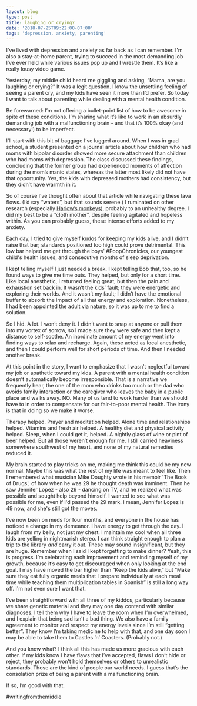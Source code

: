 ```yaml
---
layout: blog
type: post
title: laughing or crying?
date: '2018-07-25T09:22:00-07:00'
tags: 'depression, anxiety, parenting'
---
```

I've lived with depression and anxiety as far back as I can remember. I'm also a stay-at-home parent, trying to succeed in the most demanding job I’ve ever held while various issues pop up and I wrestle them. It’s like a really lousy video game.

Yesterday, my middle child heard me giggling and asking, “Mama, are you laughing or crying?” It was a legit question. I know the unsettling feeling of seeing a parent cry, and my kids have seen it more than I’d prefer. So today I want to talk about parenting while dealing with a mental health condition.

Be forewarned: I’m not offering a bullet-point list of how to be awesome in spite of these conditions. I’m sharing what it’s like to work in an absurdly demanding job with a malfunctioning brain - and that it’s 100% okay (and necessary!) to be imperfect.

I’ll start with this bit of baggage I’ve lugged around. When I was in grad school, a student presented on a journal article about how children who had moms with bipolar disorder showed more secure attachment than children who had moms with depression. The class discussed these findings, concluding that the former group had experienced moments of affection during the mom’s manic states, whereas the latter most likely did not have that opportunity. Yes, the kids with depressed mothers had consistency, but they didn’t have warmth in it.

So of course I’ve thought often about that article while navigating these lava flows. (I’d say “waters”, but that sounds serene.) I ruminated on other research (especially [Harlow’s monkeys](https://youtu.be/_O60TYAIgC4)), probably to an unhealthy degree. I did my best to be a “cloth mother”, despite feeling agitated and hopeless within. As you can probably guess, these intense efforts added to my anxiety.

Each day, I tried to give myself kudos for keeping my kids alive, and I didn’t raise that bar; standards positioned too high could prove detrimental. This low bar helped me get through the boys' #PoopChronicles, our youngest child's health issues, and consecutive months of sleep deprivation.

I kept telling myself I just needed a break. I kept telling Bob that, too, so he found ways to give me time outs. They helped, but only for a short time. Like local anesthetic, I returned feeling great, but then the pain and exhaustion set back in. It wasn’t the kids’ fault; they were energetic and exploring their worlds. And it wasn’t my fault; I didn’t have the emotional buffer to absorb the impact of all that energy and exploration. Nonetheless, I had been appointed the adult via nature, so it was up to me to find a solution.

So I hid. A lot. I won’t deny it. I didn’t want to snap at anyone or pull them into my vortex of sorrow, so I made sure they were safe and then kept a distance to self-soothe. An inordinate amount of my energy went into finding ways to relax and recharge. Again, these acted as local anesthetic, and then I could perform well for short periods of time. And then I needed another break.

At this point in the story, I want to emphasize that I wasn’t neglectful toward my job or apathetic toward my kids. A parent with a mental health condition doesn’t automatically become irresponsible. That is a narrative we frequently hear, the one of the mom who drinks too much or the dad who avoids family interaction or the caregiver who leaves the baby in a public place and walks away. NO. Many of us tend to work harder than we should have to in order to compensate for our fair-to-poor mental health. The irony is that in doing so we make it worse.

Therapy helped. Prayer and meditation helped. Alone time and relationships helped. Vitamins and fresh air helped. A healthy diet and physical activity helped. Sleep, when I could get it, helped. A nightly glass of wine or pint of beer helped. But all those weren’t enough for me. I still carried heaviness somewhere southwest of my heart, and none of my natural remedies reduced it.

My brain started to play tricks on me, making me think this could be my new normal. Maybe this was what the rest of my life was meant to feel like. Then I remembered what musician Mike Doughty wrote in his memoir 'The Book of Drugs', of how when he was 29 he thought death was imminent. Then he saw Jennifer Lopez - also 29 - dancing on TV, and he realized what was possible and sought help beyond himself. I wanted to see what was possible for me, even if I'd passed the 29 mark. I mean, Jennifer Lopez is 49 now, and she's still got the moves.

I’ve now been on meds for four months, and everyone in the house has noticed a change in my demeanor. I have energy to get through the day. I laugh from my belly, not just my chest. I maintain my cool when all three kids are yelling in nightmarish stereo. I can think straight enough to plan a trip to the library _and_ carry it out. These may sound insignificant, but they are huge. Remember when I said I kept forgetting to make dinner? Yeah, this is progress. I’m celebrating each improvement and reminding myself of my growth, because it’s easy to get discouraged when only looking at the end goal. I may have moved the bar higher than “Keep the kids alive,” but “Make sure they eat fully organic meals that I prepare individually at each meal time while teaching them multiplication tables in Spanish” is still a long way off. I'm not even sure I want that.

I’ve been straightforward with all three of my kiddos, particularly because we share genetic material and they may one day contend with similar diagnoses. I tell them why I have to leave the room when I’m overwhelmed, and I explain that being sad isn’t a bad thing. We also have a family agreement to monitor and respect my energy levels since I’m still “getting better”. They know I’m taking medicine to help with that, and one day soon I may be able to take them to Castles ’n’ Coasters. (Probably not.)

And you know what? I think all this has made us more gracious with each other. If my kids know I have flaws that I’ve accepted, flaws I don’t hide or reject, they probably won’t hold themselves or others to unrealistic standards. Those are the kind of people our world needs. I guess that’s the consolation prize of being a parent with a malfunctioning brain.

If so, I’m good with that.

\#writingfromthemiddle

